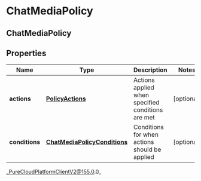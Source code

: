 # ChatMediaPolicy

## ChatMediaPolicy

## Properties

|Name | Type | Description | Notes|
|------------ | ------------- | ------------- | -------------|
| **actions** | [**PolicyActions**](PolicyActions) | Actions applied when specified conditions are met | [optional] |
| **conditions** | [**ChatMediaPolicyConditions**](ChatMediaPolicyConditions) | Conditions for when actions should be applied | [optional] |



_PureCloudPlatformClientV2@155.0.0_

